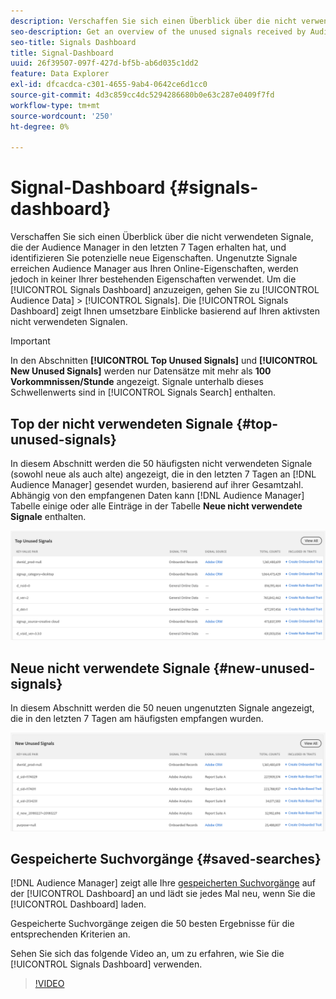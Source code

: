 ```yaml
---
description: Verschaffen Sie sich einen Überblick über die nicht verwendeten Signale, die der Audience Manager in den letzten 7 Tagen erhalten hat, und identifizieren Sie potenzielle neue Eigenschaften. Ungenutzte Signale erreichen Audience Manager aus Ihren Online-Eigenschaften, werden jedoch in keiner Ihrer bestehenden Eigenschaften verwendet. Um das Signale-Dashboard anzuzeigen, gehen Sie zu Zielgruppendaten > Signale. Das Signal-Dashboard zeigt Ihnen umsetzbare Einblicke basierend auf Ihren aktivsten nicht verwendeten Signalen.
seo-description: Get an overview of the unused signals received by Audience Manager in the past 7 days and identify potential new traits. Unused signals reach Audience Manager from your online properties, but are not used in any of your existing traits. To view the Signals Dashboard, go to Audience Data > Signals. The Signals Dashboard shows you actionable insights based on your most active unused signals.
seo-title: Signals Dashboard
title: Signal-Dashboard
uuid: 26f39507-097f-427d-bf5b-ab6d035c1dd2
feature: Data Explorer
exl-id: dfcacdca-c301-4655-9ab4-0642ce6d1cc0
source-git-commit: 4d3c859cc4dc5294286680b0e63c287e0409f7fd
workflow-type: tm+mt
source-wordcount: '250'
ht-degree: 0%

---
```


# Signal-Dashboard {#signals-dashboard}

Verschaffen Sie sich einen Überblick über die nicht verwendeten Signale, die der Audience Manager in den letzten 7 Tagen erhalten hat, und identifizieren Sie potenzielle neue Eigenschaften. Ungenutzte Signale erreichen Audience Manager aus Ihren Online-Eigenschaften, werden jedoch in keiner Ihrer bestehenden Eigenschaften verwendet. Um die [!UICONTROL Signals Dashboard] anzuzeigen, gehen Sie zu [!UICONTROL Audience Data] > [!UICONTROL Signals]. Die [!UICONTROL Signals Dashboard] zeigt Ihnen umsetzbare Einblicke basierend auf Ihren aktivsten nicht verwendeten Signalen.

>[!IMPORTANT]
>
>In den Abschnitten **[!UICONTROL Top Unused Signals]** und **[!UICONTROL New Unused Signals]** werden nur Datensätze mit mehr als **100 Vorkommnissen/Stunde** angezeigt. Signale unterhalb dieses Schwellenwerts sind in [!UICONTROL Signals Search] enthalten.

## Top der nicht verwendeten Signale {#top-unused-signals}

In diesem Abschnitt werden die 50 häufigsten nicht verwendeten Signale (sowohl neue als auch alte) angezeigt, die in den letzten 7 Tagen an [!DNL Audience Manager] gesendet wurden, basierend auf ihrer Gesamtzahl. Abhängig von den empfangenen Daten kann [!DNL Audience Manager] Tabelle einige oder alle Einträge in der Tabelle **Neue nicht verwendete Signale** enthalten.

![](assets/signals-top-unused.png)

## Neue nicht verwendete Signale {#new-unused-signals}

In diesem Abschnitt werden die 50 neuen ungenutzten Signale angezeigt, die in den letzten 7 Tagen am häufigsten empfangen wurden.

![](assets/signals-new-unused.png)

## Gespeicherte Suchvorgänge {#saved-searches}

[!DNL Audience Manager] zeigt alle Ihre [gespeicherten Suchvorgänge](../../features/data-explorer/data-explorer-signals-search/data-explorer-save-search.md) auf der [!UICONTROL Dashboard] an und lädt sie jedes Mal neu, wenn Sie die [!UICONTROL Dashboard] laden.

Gespeicherte Suchvorgänge zeigen die 50 besten Ergebnisse für die entsprechenden Kriterien an.

Sehen Sie sich das folgende Video an, um zu erfahren, wie Sie die [!UICONTROL Signals Dashboard] verwenden.
>[!VIDEO](https://video.tv.adobe.com/v/25151/)
